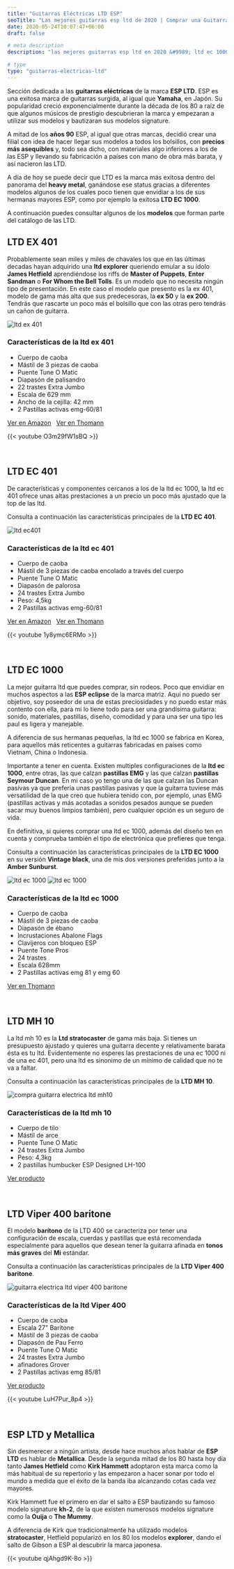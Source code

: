```yaml
---
title: "Guitarras Eléctricas LTD ESP"
seoTitle: "Las mejores guitarras esp ltd de 2020 | Comprar una Guitarra"
date: 2020-05-24T10:07:47+06:00
draft: false

# meta description
description: "las mejores guitarras esp ltd en 2020 &#9989; ltd ec 1000, las guitarras que llevaron a la fama Metallica. Compara y encuentra tu favorita de la serie 400"

# type
type: "guitarras-electricas-ltd"
---
```


Sección dedicada a las **guitarras eléctricas** de la marca **ESP LTD**. ESP es una exitosa marca de guitarras surgida, al igual que **Yamaha**, en Japón. Su popularidad creció exponencialmente durante la década de los 80 a raíz de que algunos músicos de prestigio descubrieran la marca y empezaran a utilizar sus modelos y bautizaran sus modelos signature. 

A mitad de los **años 90** ESP, al igual que otras marcas, decidió crear una filial con idea de hacer llegar sus modelos a todos los bolsillos, con **precios más asequibles** y, todo sea dicho, con materiales algo inferiores a los de las ESP y llevando su fabricación a países con mano de obra más barata, y así nacieron las LTD.

A día de hoy se puede decir que LTD es la marca más exitosa dentro del panorama del **heavy metal**, ganándose ese status gracias a diferentes modelos algunos de los cuales poco tienen que envidiar a los de sus hermanas mayores ESP, como por ejemplo la exitosa **LTD EC 1000**.

A continuación puedes consultar algunos de los **modelos** que forman parte del catálogo de las LTD.

## LTD EX 401

Probablemente sean miles y miles de chavales los que en las últimas decadas hayan adquirido una **ltd explorer** queriendo emular a su ídolo **James Hetfield** aprendiéndose los riffs de **Master of Puppets**, **Enter Sandman** o **For Whom the Bell Tolls**. Es un modelo que no necesita ningún tipo de presentación. En este caso el modelo que presento es la ex 401, modelo de gama más alta que sus predecesoras, la **ex 50** y la **ex 200**. Tendrás que rascarte un poco más el bolsillo que con las otras pero tendrás un cañon de guitarra.

![ltd ex 401](https://www.thomann.de/pics/prod/385416.jpg)

### Características de la ltd ex 401

* Cuerpo de caoba
* Mástil de 3 piezas de caoba
* Puente Tune O Matic
* Diapasón de palisandro
* 22 trastes Extra Jumbo
* Escala de 629 mm
* Ancho de la cejilla: 42 mm
* 2 Pastillas activas emg-60/81

<div>
	<a href="https://amzn.to/3e8gvEN" class="btn" rel="nofollow" target="_blank">Ver en Amazon</a> &nbsp;
	<a href="https://www.thomann.de/es/esp_ex_401_sw.htm?partner_id=87175" class="btn" rel="nofollow" target="_blank">Ver en Thomann</a>
</div>

{{< youtube O3m29fW1sBQ >}}

&nbsp;

## LTD EC 401

De características y componentes cercanos a los de la ltd ec 1000, la ltd ec 401 ofrece unas altas prestaciones a un precio un poco más ajustado que la top de las ltd. 

Consulta a continuación las características principales de la **LTD EC 401**.

![ltd ec401](https://www.thomann.de/pics/prod/109968.jpg)

### Características de la ltd ec 401

* Cuerpo de caoba
* Mástil de 3 piezas de caoba encolado a través del cuerpo
* Puente Tune O Matic
* Diapasón de palorosa
* 24 trastes Extra Jumbo
* Peso: 4,5kg
* 2 Pastillas activas emg-60/81

<div>
	<a href="https://amzn.to/3epa4xl" class="btn" rel="nofollow" target="_blank">Ver en Amazon</a> &nbsp;
	<a href="https://www.thomann.de/es/esp_ex_401_sw.htm?partner_id=87175" class="btn" rel="nofollow" target="_blank">Ver en Thomann</a>
</div>

{{< youtube 1y8ymc6ERMo >}}

&nbsp;

## LTD EC 1000

La mejor guitarra ltd que puedes comprar, sin rodeos. Poco que envidiar en muchos aspectos a las **ESP eclipse** de la marca matriz. Aquí no puedo ser objetivo, soy poseedor de una de estas preciosidades y no puedo estar más contento con ella, para mi lo tiene todo para ser una grandísima guitarra: sonido, materiales, pastillas, diseño, comodidad y para una ser una tipo les paul es ligera y manejable.

A diferencia de sus hermanas pequeñas, la ltd ec 1000 se fabrica en Korea, para aquellos más reticentes a guitarras fabricadas en países como Vietnam, China o Indonesia.

Importante a tener en cuenta. Existen multiples configuraciones de la **ltd ec 1000**, entre otras, las que calzan **pastillas EMG** y las que calzan **pastillas Seymour Duncan**. En mi caso yo tengo una de las que calzan las Duncan pasivas ya que prefería unas pastillas pasivas y que la guitarra tuviese más versatilidad de la que creo que hubiera tenido con, por ejemplo, unas EMG (pastillas activas y más acotadas a sonidos pesados aunque se pueden sacar muy buenos limpios también), pero cualquier opción es un seguro de vida. 

En definitiva, si quieres comprar una ltd ec 1000, además del diseño ten en cuenta y comprueba también el tipo de electrónica que prefieres que tenga.

Consulta a continuación las características principales de la **LTD EC 1000** en su versión **Vintage black**, una de mis dos versiones preferidas junto a la **Amber Sunburst**.

![ltd ec 1000](https://www.thomann.de/pics/prod/192156.jpg) ![ltd ec 1000](https://www.thomann.de/pics/prod/336284.jpg)

### Características de la ltd ec 1000

* Cuerpo de caoba
* Mástil de 3 piezas  de caoba
* Diapasón de ébano
* Incrustaciones Abalone Flags
* Clavijeros con bloqueo ESP
* Puente Tone Pros
* 24 trastes 
* Escala 628mm
* 2 Pastillas activas emg 81 y emg 60

<div>
	<a href="https://www.thomann.de/es/esp_ltd_ec1000_vbk.htm?partner_id=87175" class="btn" rel="nofollow" target="_blank">Ver en Thomann</a>
</div>

&nbsp;

## LTD MH 10

La ltd mh 10 es la **Ltd stratocaster** de gama más baja. Si tienes un presupuesto ajustado y quieres una guitarra decente y relativamente barata ésta es tu ltd. Evidentemente no esperes las prestaciones de una ec 1000 ni de una ec 401, pero una ltd es sinonimo de un mínimo de calidad que no te va a faltar.

Consulta a continuación las características principales de la **LTD MH 10**.

![compra guitarra electrica ltd mh10](https://www.thomann.de/pics/prod/431911.jpg)

### Características de la ltd mh 10

* Cuerpo de tilo
* Mástil de arce
* Puente Tune O Matic
* 24 trastes Extra Jumbo
* Peso: 4,3kg
* 2 pastillas humbucker ESP Designed LH-100

<div>
	<a href="https://amzn.to/3bP0q5p" class="btn" rel="nofollow" target="_blank">Ver producto</a>
</div>	

&nbsp;

## LTD Viper 400 baritone

El modelo **barítono** de la LTD 400 se caracteriza por tener una configuración de escala, cuerdas y pastillas que está recomendada especialmente para aquellos que desean tener la guitarra afinada en **tonos más graves** del **Mi** estándar.

Consulta a continuación las características principales de la **LTD Viper 400 baritone**.

![guitarra electrica ltd viper 400 baritone](https://www.thomann.de/pics/bdb/458952/13875826_800.jpg)

### Características de la ltd Viper 400

* Cuerpo de caoba
* Escala 27" Baritone
* Mástil de 3 piezas de caoba
* Diapasón de Pau Ferro
* Puente Tune O Matic
* 24 trastes Extra Jumbo
* afinadores Grover
* 2 Pastillas activas emg 85/81

<div>
	<a href="https://amzn.to/2XNYxAY" class="btn" rel="nofollow" target="_blank">Ver producto</a>
</div>

{{< youtube LuH7Pur_8p4 >}}

&nbsp;

## ESP LTD y Metallica

Sin desmerecer a ningún artista, desde hace muchos años hablar de **ESP LTD** es hablar de **Metallica**. Desde la segunda mitad de los 80 hasta hoy día tanto **James Hetfield** como **Kirk Hammett** adoptaron esta marca como la más habitual de su repertorio y las empezaron a hacer sonar por todo el mundo a medida que el éxito de la banda iba alcanzando cotas cada vez mayores. 

Kirk Hammett fue el primero en dar el salto a ESP bautizando su famoso modelo signature **kh-2**, de la que existen numerosos modelos signature como la **Ouija** o **The Mummy**.

A diferencia de Kirk que tradicionalmente ha utilizado modelos **stratocaster**, Hetfield popularizó en los 80 los modelos **explorer**, dando el salto de Gibson a ESP al descubrir la marca japonesa.

{{< youtube qjAhgd9K-8o >}}